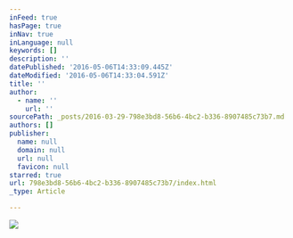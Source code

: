 ```yaml
---
inFeed: true
hasPage: true
inNav: true
inLanguage: null
keywords: []
description: ''
datePublished: '2016-05-06T14:33:09.445Z'
dateModified: '2016-05-06T14:33:04.591Z'
title: ''
author:
  - name: ''
    url: ''
sourcePath: _posts/2016-03-29-798e3bd8-56b6-4bc2-b336-8907485c73b7.md
authors: []
publisher:
  name: null
  domain: null
  url: null
  favicon: null
starred: true
url: 798e3bd8-56b6-4bc2-b336-8907485c73b7/index.html
_type: Article

---
```

![](https://the-grid-user-content.s3-us-west-2.amazonaws.com/0e599470-d3e1-4607-8fb1-96a2b3f2b0ca.png)